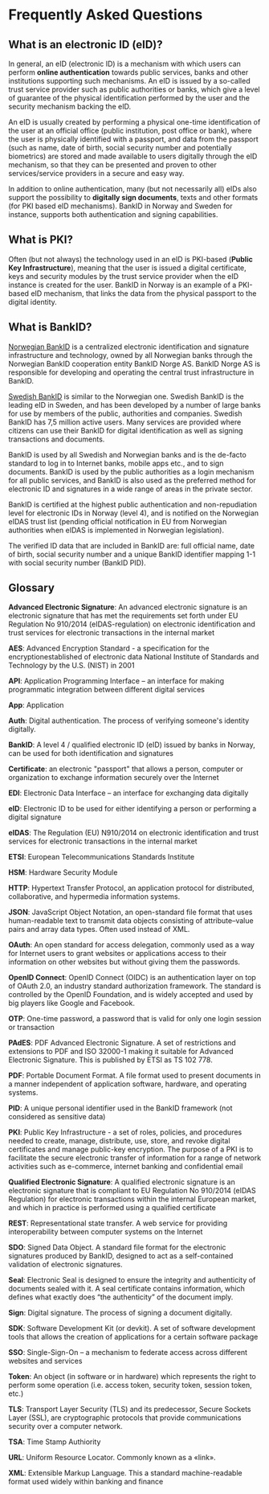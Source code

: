 # Frequently Asked Questions

## What is an electronic ID \(eID\)?

In general, an eID \(electronic ID\) is a mechanism with which users can perform **online authentication** towards public services, banks and other institutions supporting such mechanisms. An eID is issued by a so-called trust service provider such as public authorities or banks, which give a level of guarantee of the physical identification performed by the user and the security mechanism backing the eID.

An eID is usually created by performing a physical one-time identification of the user at an official office \(public institution, post office or bank\), where the user is physically identified with a passport, and data from the passport \(such as name, date of birth, social security number and potentially biometrics\) are stored and made available to users digitally through the eID mechanism, so that they can be presented and proven to other services/service providers in a secure and easy way.

In addition to online authentication, many \(but not necessarily all\) eIDs also support the possibility to **digitally sign documents**, texts and other formats \(for PKI based eID mechanisms\). BankID in Norway and Sweden for instance, supports both authentication and signing capabilities.

## What is PKI?

Often \(but not always\) the technology used in an eID is PKI-based \(**Public Key Infrastructure**\), meaning that the user is issued a digital certificate, keys and security modules by the trust service provider when the eID instance is created for the user. BankID in Norway is an example of a PKI-based eID mechanism, that links the data from the physical passport to the digital identity.

## What is BankID?

[Norwegian BankID](eid-providers/norwegian-bankid.md) is a centralized electronic identification and signature infrastructure and technology, owned by all Norwegian banks through the Norwegian BankID cooperation entity BankID Norge AS. BankID Norge AS is responsible for developing and operating the central trust infrastructure in BankID.

[Swedish BankID](eid-providers/swedish-bankid.md) is similar to the Norwegian one. Swedish BankID is the leading eID in Sweden, and has been developed by a number of large banks for use by members of the public, authorities and companies. Swedish BankID has 7,5 million active users. Many services are provided where citizens can use their BankID for digital identification as well as signing transactions and documents.

BankID is used by all Swedish and Norwegian banks and is the de-facto standard to log in to Internet banks, mobile apps etc., and to sign documents. BankID is used by the public authorities as a login mechanism for all public services, and BankID is also used as the preferred method for electronic ID and signatures in a wide range of areas in the private sector.

BankID is certified at the highest public authentication and non-repudiation level for electronic IDs in Norway \(level 4\), and is notified on the Norwegian eIDAS trust list \(pending official notification in EU from Norwegian authorities when eIDAS is implemented in Norwegian legislation\).

The verified ID data that are included in BankID are: full official name, date of birth, social security number and a unique BankID identifier mapping 1-1 with social security number \(BankID PID\).

## Glossary

**Advanced Electronic Signature**: An advanced electronic signature is an electronic signature that has met the requirements set forth under EU Regulation No 910/2014 \(eIDAS-regulation\) on electronic identification and trust services for electronic transactions in the internal market

**AES**: Advanced Encryption Standard - a specification for the encryptionestablished of electronic data National Institute of Standards and Technology by the U.S. \(NIST\) in 2001

**API**: Application Programming Interface – an interface for making programmatic integration between different digital services

**App**: Application

**Auth**: Digital authentication. The process of verifying someone's identity digitally.

**BankID**: A level 4 / qualified electronic ID \(eID\) issued by banks in Norway, can be used for both identification and signatures

**Certificate**: an electronic "passport" that allows a person, computer or organization to exchange information securely over the Internet

**EDI**: Electronic Data Interface – an interface for exchanging data digitally

**eID**: Electronic ID to be used for either identifying a person or performing a digital signature

**eIDAS**: The Regulation \(EU\) N910/2014 on electronic identification and trust services for electronic transactions in the internal market

**ETSI**: European Telecommunications Standards Institute

**HSM**: Hardware Security Module

**HTTP**: Hypertext Transfer Protocol, an application protocol for distributed, collaborative, and hypermedia information systems.

**JSON**: JavaScript Object Notation, an open-standard file format that uses human-readable text to transmit data objects consisting of attribute–value pairs and array data types. Often used instead of XML.

**OAuth**: An open standard for access delegation, commonly used as a way for Internet users to grant websites or applications access to their information on other websites but without giving them the passwords.

**OpenID Connect**: OpenID Connect \(OIDC\) is an authentication layer on top of OAuth 2.0, an industry standard authorization framework. The standard is controlled by the OpenID Foundation, and is widely accepted and used by big players like Google and Facebook.

**OTP**: One-time password, a password that is valid for only one login session or transaction

**PAdES**: PDF Advanced Electronic Signature. A set of restrictions and extensions to PDF and ISO 32000-1 making it suitable for Advanced Electronic Signature. This is published by ETSI as TS 102 778.

**PDF**: Portable Document Format. A file format used to present documents in a manner independent of application software, hardware, and operating systems.

**PID**: A unique personal identifier used in the BankID framework \(not considered as sensitive data\)

**PKI**: Public Key Infrastructure - a set of roles, policies, and procedures needed to create, manage, distribute, use, store, and revoke digital certificates and manage public-key encryption. The purpose of a PKI is to facilitate the secure electronic transfer of information for a range of network activities such as e-commerce, internet banking and confidential email

**Qualified Electronic Signature**: A qualified electronic signature is an electronic signature that is compliant to EU Regulation No 910/2014 \(eIDAS Regulation\) for electronic transactions within the internal European market, and which in practice is performed using a qualified certificate

**REST**: Representational state transfer. A web service for providing interoperability between computer systems on the Internet

**SDO**: Signed Data Object. A standard file format for the electronic signatures produced by BankID, designed to act as a self-contained validation of electronic signatures.

**Seal**: Electronic Seal is designed to ensure the integrity and authenticity of documents sealed with it. A seal certificate contains information, which defines what exactly does “the authenticity” of the document imply.

**Sign**: Digital signature. The process of signing a document digitally.

**SDK**: Software Development Kit \(or devkit\). A set of software development tools that allows the creation of applications for a certain software package

**SSO**: Single-Sign-On – a mechanism to federate access across different websites and services

**Token**: An object \(in software or in hardware\) which represents the right to perform some operation \(i.e. access token, security token, session token, etc.\)

**TLS**: Transport Layer Security \(TLS\) and its predecessor, Secure Sockets Layer \(SSL\), are cryptographic protocols that provide communications security over a computer network.

**TSA**: Time Stamp Authiority

**URL**: Uniform Resource Locator. Commonly known as a «link».

**XML**: Extensible Markup Language. This a standard machine-readable format used widely within banking and finance

